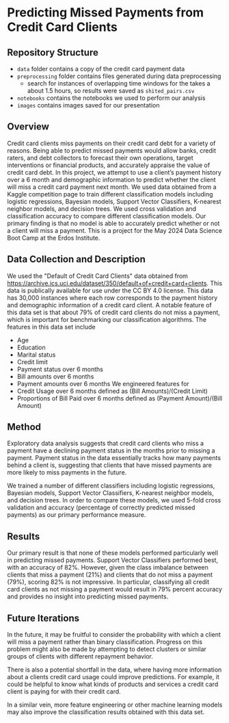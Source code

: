 # Predicting Missed Payments from Credit Card Clients

## Repository Structure 
 - `data` folder contains a copy of the credit card payment data
 - `preprocessing` folder contains files generated during data preprocessing
   - search for instances of overlapping time windows for the takes a about 1.5 hours, so results were saved as `shited_pairs.csv`
 - `notebooks` contains the notebooks we used to perform our analysis
 - `images` contains images saved for our presentation

## Overview
Credit card clients miss payments on their credit card debt for a variety of reasons. Being able to predict missed payments would allow banks, credit raters, and debt collectors to forecast their own operations, target interventions or financial products, and accurately appraise the value of credit card debt. In this project, we attempt to use a client’s payment history over a 6 month and demographic information to predict whether the client will miss a credit card payment next month. We used data obtained from a Kaggle competition page to train different classification models including logistic regressions, Bayesian models, Support Vector Classifiers, K-nearest neighbor models, and decision trees. We used cross validation and classification accuracy to compare different classification models. Our primary finding is that no model is able to accurately predict whether or not a client will miss a payment. This is a project for the May 2024 Data Science Boot Camp at the Erdos Institute. 


## Data Collection and Description
We used the "Default of Credit Card Clients" data obtained from https://archive.ics.uci.edu/dataset/350/default+of+credit+card+clients. This data is publically available for use under the CC BY 4.0 license. This data has 30,000 instances where each row corresponds to the payment history and demographic information of a credit card client. A notable feature of this data set is that about 79% of credit card clients do not miss a payment, which is important for benchmarking our classification algorithms. 
The features in this data set include
- Age 
- Education 
- Marital status 
- Credit limit 
- Payment status over 6 months
- Bill amounts over 6 months
- Payment amounts over 6 months
We engineered features for 
- Credit Usage over 6 months defined as (Bill Amounts)/(Credit Limit)
- Proportions of Bill Paid over 6 months defined as (Payment Amount)/(Bill Amount)

## Method
Exploratory data analysis suggests that credit card clients who miss a payment have a declining payment status in the months prior to missing a payment. Payment status in the data essentially tracks how many payments behind a client is, suggesting that clients that have missed payments are more likely to miss payments in the future. 

We trained a number of different classifiers including logistic regressions, Bayesian models, Support Vector Classifiers, K-nearest neighbor models, and decision trees. In order to compare these models, we used 5-fold cross validation and accuracy (percentage of correctly predicted missed payments)  as our primary performance measure. 

## Results
Our primary result is that none of these models performed particularly well in predicting missed payments. Support Vector Classifiers performed best, with an accuracy of 82%. However, given the class imbalance between clients that miss a payment  (21%) and clients that do not miss a payment (79%), scoring 82% is not impressive. In particular, classifying all credit card clients as not missing a payment would result in 79% percent accuracy and provides no insight into predicting missed payments.  

## Future Iterations
In the future, it may be fruitful to consider the probability with which a client will miss a payment rather than binary classification. Progress on this problem might also be made by attempting to detect clusters or similar groups of clients with different repayment behavior. 

There is also a potential shortfall in the data, where having more information about a clients credit card usage could improve predictions. For example, it could be helpful to know what kinds of products and services a credit card client is paying for with their credit card. 

In a similar vein, more feature engineering or other machine learning models may also improve the classification results obtained with this data set.



